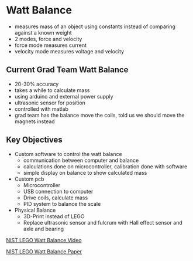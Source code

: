 # Watt Balance

- measures mass of an object using constants instead of comparing against a known weight
- 2 modes, force and velocity
- force mode measures current
- velocity mode measures voltage and velocity

## Current Grad Team Watt Balance

- 20-30% accuracy
- takes a while to calculate mass
- using arduino and external power supply
- ultrasonic sensor for position
- controlled with matlab
- grad team has the balance move the coils, told us we should move the magnets instead

## Key Objectives

- Custom software to control the watt balance
  - communication between computer and balance
  - calculations done on microcontroller, calibration done with software
  - simple display on balance to show calculated mass
- Custom pcb
  - Microcontroller
  - USB connection to computer
  - Drive coils, calculate mass
  - PID system to balance the scale
- Physical Balance
  - 3D-Print instead of LEGO
  - Replace ultrasonic sensor and fulcrum with Hall effect sensor and axle and bearing

[NIST LEGO Watt Balance Video](https://www.nist.gov/si-redefinition/nist-do-it-yourself-kibble-balance-made-legor-bricks)

[NIST LEGO Watt Balance Paper](https://pubs.aip.org/aapt/ajp/article/83/11/913/1039505/A-LEGO-Watt-balance-An-apparatus-to-determine-a)
